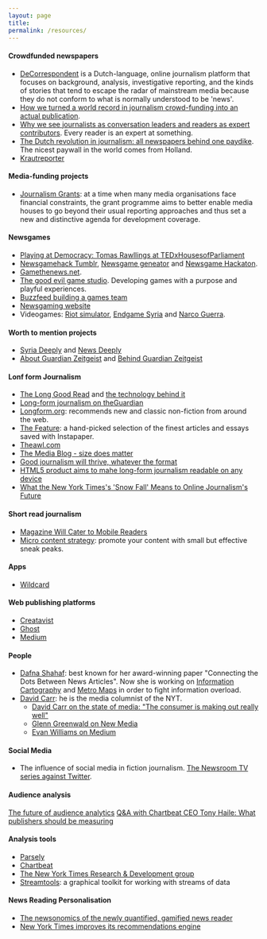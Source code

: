 ```yaml
---
layout: page
title: 
permalink: /resources/
---
```


#### Crowdfunded newspapers
- [DeCorrespondent](https://decorrespondent.nl/en) is a Dutch-language, online journalism platform that focuses on background, analysis, investigative reporting, and the kinds of stories that tend to escape the radar of mainstream media because they do not conform to what is normally understood to be 'news'.
- [How we turned a world record in journalism crowd-funding into an actual publication](https://medium.com/de-correspondent/how-we-turned-a-world-record-in-journalism-crowd-funding-into-an-actual-publication-2a06e298afe1).
- [Why we see journalists as conversation leaders and readers as expert contributors](https://medium.com/on-blendle/today-our-journalistic-startup-got-backed-by-the-new-york-times-and-axel-springer-8857c70832e4). Every reader is an expert at something.
- [The Dutch revolution in journalism: all newspapers behind one paydike](https://medium.com/on-blendle/the-dutch-revolution-in-journalism-all-newspapers-behind-one-paydike-a2031594e430). The nicest paywall in the world comes from Holland.
- [Krautreporter](https://krautreporter.de/)


#### Media-funding projects
- [Journalism Grants](http://journalismgrants.org/): at a time when many media organisations face financial constraints, the grant programme aims to better enable media houses to go beyond their usual reporting approaches and thus set a new and distinctive agenda for development coverage.

#### Newsgames
- [Playing at Democracy: Tomas Rawllings at TEDxHousesofParliament](http://www.youtube.com/watch?v=lBHp5y-Idyk)
- [Newsgamehack Tumblr](http://newsgameshack.tumblr.com/), [Newsgame geneator](http://newsgameshack.thegoodevil.com/) and [Newsgame Hackaton](http://newsgames-hackathon.tumblr.com/).
- [Gamethenews.net](http://gamethenews.net/). 
- [The good evil game studio](http://thegoodevil.com/). Developing games with a purpose and playful experiences. 
- [Buzzfeed building a games team](http://techcrunch.com/2014/08/29/buzzfeed-games-team/)
- [Newsgaming website](http://www.newsgaming.de/)
- Videogames: [Riot simulator](http://riotsimulator.org/), [Endgame Syria](http://gamethenews.net/index.php/endgame-syria/) and [Narco Guerra](http://gamethenews.net/index.php/narcoguerra/).

#### Worth to mention projects
- [Syria Deeply](http://www.syriadeeply.org/) and [News Deeply](http://www.newsdeeply.com/)
- [About Guardian Zeitgeist](http://www.theguardian.com/help/insideguardian/2010/feb/03/zeitgeist) and [Behind Guardian Zeitgeist](http://www.theguardian.com/open-platform/blog/behind-the-curtains-of-zeitgeist)

#### Lonf form Journalism
- [The Long Good Read](http://www.niemanlab.org/2013/12/the-guardian-experiments-with-a-robot-generated-newspaper-with-the-long-good-read/) and [the technology behind it](http://revdancatt.com/2010/11/10/introducing-the-long-good-read-for-when-people-want-longer-articles-to-read/)
- [Long-form journalism on theGuardian](http://www.theguardian.com/media/2010/aug/30/long-form-journalism?view=mobile#opt-in-message)
- [Longform.org](http://longform.org/): recommends new and classic non-fiction from around the web.
- [The Feature](http://thefeature.net/): a hand-picked selection of the finest articles and essays saved with Instapaper.
- [Theawl.com](http://www.theawl.com/about)
- [The Media Blog - size does matter](http://themediablog.typepad.com/the-media-blog/2010/09/online-journalism-economics-0015140910.html)
- [Good journalism will thrive, whatever the format](http://www.theguardian.com/technology/2010/sep/12/networker-naughton-internet-journalism)
- [HTML5 product aims to mahe long-form journalism readable on any device](http://www.niemanlab.org/2010/10/center-for-public-integritys-html5-product-aims-to-make-long-form-journalism-readable-on-any-device/)
- [What the New York Times's 'Snow Fall' Means to Online Journalism's Future](http://www.thewire.com/technology/2012/12/new-york-times-snow-fall-feature/60219/)

#### Short read journalism
- [Magazine Will Cater to Mobile Readers](http://www.nytimes.com/2010/08/11/business/media/11nomad.html)
- [Micro content strategy](http://blog.visual.ly/micro-content-the-best-way-to-diversify-your-content-strategy/): promote your content with small but effective sneak peaks.

#### Apps
- [Wildcard](http://www.trywildcard.com/)

#### Web publishing platforms
- [Creatavist](https://www.creatavist.com/)
- [Ghost](https://ghost.org/)
- [Medium](https://medium.com/)

#### People
- [Dafna Shahaf](http://i.stanford.edu/~dshahaf/): best known for her award-winning paper "Connecting the Dots Between News Articles". Now she is working on [Information Cartography](http://i.stanford.edu/~dshahaf/fp1097-shahaf.pdf) and [Metro Maps](http://i.stanford.edu/~dshahaf/kdd2012-shahaf-guestrin-horvitz.pdf) in order to fight information overload.
- [David Carr](https://twitter.com/carr2n): he is the media columnist of the NYT.
    -  [David Carr on the state of media: "The consumer is making out really well"](http://digiday.com/publishers/david-carr-state-media-consumer-making-really-well/)
    -  [Glenn Greenwald on New Media](http://www.nytimes.com/video/business/100000003030031/glenn-greenwald-on-new-media.html)
    -  [Evan Williams on Medium](http://www.nytimes.com/video/business/100000002899296/evan-williams-on-medium.html)

#### Social Media
- The influence of social media in fiction journalism. [The Newsroom TV series against Twitter](http://grantland.com/hollywood-prospectus/the-six-lessons-of-the-internet-according-to-the-newsroom/).

#### Audience analysis
[The future of audience analytics](http://www.rjionline.org/futures-lab-update/085-future-audience-analytics-metrics-data)
[Q&A with Chartbeat CEO Tony Haile: What publishers should be measuring](http://www.rjionline.org/blog/qa-chartbeat-ceo-tony-haile-what-publishers-should-be-measuring)

#### Analysis tools
- [Parsely](https://parsely.com/)
- [Chartbeat](https://chartbeat.com/)
- [The New York Times Research & Development group](http://nytlabs.com/)
- [Streamtools](http://nytlabs.github.io/streamtools/): a graphical toolkit for working with streams of data

#### News Reading Personalisation
- [The newsonomics of the newly quantified, gamified news reader](http://www.niemanlab.org/2014/12/the-newsonomics-of-the-newly-quantified-gamified-news-reader/)
- [New York Times improves its recommendations engine](http://www.niemanlab.org/2013/08/new-york-times-improves-its-recommendations-engine/?relatedstory)

